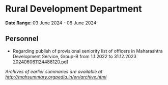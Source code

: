 # Rural Development Department

**Date Range**: 03 June 2024 - 08 June 2024


## Personnel
- Regarding publish of provisional seniority list of officers in Maharashtra Development Service, Group-B from 1.1.2022 to 31.12.2023\
  [202406061124488120.pdf](https://gr.maharashtra.gov.in/Site/Upload/Government%20Resolutions/English/202406061124488120.pdf)


*Archives of earlier summaries are available at http://mahsummary.orgpedia.in/en/archive.html*
